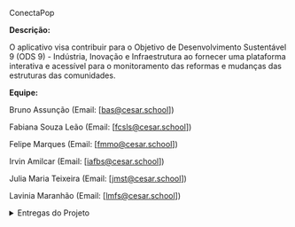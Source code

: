 ConectaPop

__Descrição:__

O aplicativo visa contribuir para o Objetivo de Desenvolvimento Sustentável 9 (ODS 9) - Indústria, Inovação e Infraestrutura ao fornecer uma plataforma interativa e acessível para o monitoramento das reformas e mudanças das estruturas das comunidades.

__Equipe:__

Bruno Assunção
(Email: [bas@cesar.school])

Fabiana Souza Leão
(Email: [fcsls@cesar.school])

Felipe Marques
(Email: [fmmo@cesar.school])

Irvin Amilcar
(Email: [iafbs@cesar.school])

Julia Maria Teixeira
(Email: [jmst@cesar.school])

Lavinia Maranhão
(Email: [lmfs@cesar.school])

<details>
  <summary>Entregas do Projeto</summary>
    <br>
  <details>
    <summary>Entrega 1</summary>
    <br>
    <p></p><strong>Histórias Bem Definidas:</strong> As histórias dos usuários, devidamente definidas e detalhadas, podem ser acessadas <a href="https://docs.google.com/document/d/1dVWGrCuVH_bPpP2ZX_JoNDxUlfM8ij-ivFmqM-KuvS0/edit?usp=sharing" target="_blank">neste documento</a>. Cada história é clara, concisa e foi elaborada para entregar um valor específico.</p>
    <br>
    <p><strong>Protótipos de LO-FI:</strong> Os protótipos de baixa fidelidade foram desenvolvidos para ilustrar as histórias dos usuários. Você pode visualizar os esboços e storyboards <a href="https://www.figma.com/design/Qab1UVomdm80XcZu2h5VZ9/Storyboards?node-id=5-404&t=3yAeGo8ZSWRk0G9n-1" target="_blank">neste link</a>.</p>
    <br>
    <p><strong>Screencast do protótipo:</strong> Confira a apresentação do protótipo no <a href="https://youtu.be/R81cI1H7oLc?si=B2GDpFqC0Zz2oEbK" target="_blank">screencast</a> abaixo. O vídeo inclui uma demonstração detalhada e uma explicação completa do protótipo.</p>
    <br>
    <p><strong>Quadro da Sprint 1 e Backlog feito no Jira:</strong> O quadro da Sprint 1 e o Backlog podem ser vistos <a href="https://lavisilva.atlassian.net/jira/software/projects/SCRUM/settings/access?cloudId=76a31727-a5d4-48b0-81f1-5ff4322bbb4b&showAssignee=on&showDaysInColumn=on&showDueDate=on&showEpics=on&showEstimate=on&showIssueKey=on&showIssueLinksStats=off&showIssueType=on&showLabels=on&showPriority=on&showStatuses=on&showVersions=on" target="_blank">neste link</a>  </p>
    <br>
    <p><strong>Print do quadro e do Backlog:</strong> </p>
    <br>
    <img width="917" alt="print sprint 1" src="https://github.com/user-attachments/assets/22832b63-0007-4f0f-9cbe-49235be508ac">
    <br>
    <img width="917" alt="Backlog" src="https://github.com/user-attachments/assets/44194b3d-ebf2-4cdb-83bd-887ce79562fc">
  </details>
  
<details>
    <summary>Entrega 2</summary>
    <br>
    <p><strong>Quadro da Sprint 1 e Backlog feito no Jira:</strong> O quadro da Sprint 1 e o Backlog podem ser vistos <a href="https://lavisilva.atlassian.net/jira/software/projects/SCRUM/boards/1" target="_blank">neste link</a>.</p>
<br>
<p><strong>Histórias Bem Definidas:</strong> As 3 histórias dos usuários, devidamente definidas e detalhadas, podem ser acessadas <a href="https://docs.google.com/document/d/104VlesfLHcNwfXemVUOjLS_83KCMA2n-KmCvf9VyMqU/edit?usp=sharing" target="_blank">neste documento</a>. Cada história é clara, concisa e elaborada para entregar um valor específico.</p>
<br>
<p><strong>Screencast do uso do sistema:</strong> Confira a apresentação do uso do sistema no <a href="https://youtu.be/DbOJlcSSWXI?si=TBRt4czJPdMJ17zw" target="_blank">screencast</a> abaixo. O vídeo inclui uma demonstração detalhada e uma explicação completa do protótipo.</p>
<br>
<p><strong>Acesso ao Sistema:</strong> Você pode acessar o sistema através do seguinte link: <a href="https://conectapop.azurewebsites.net/" target="_blank">https://conectapop.azurewebsites.net/</a></p>
<br>
<p><strong>Instruções de Acesso:</strong></p>
<ul>
    <li>Acesse o sistema através do link: <a href="https://conectapop.azurewebsites.net/" target="_blank">https://conectapop.azurewebsites.net/</a></li>
    <li>Na página inicial, você verá o menu de navegação no topo (navbar).</li>
    <li>Clique nas seções "Relatar ocorrências", "Atualizações para moradores" ou "Participar de enquetes ou sugestões" no navbar para acessar as funcionalidades implementadas.</li>
</ul>
<br>
<p><strong>Print do quadro e do Backlog:</strong></p>
<br>
<img width="917" alt="print sprint 1" src="https://github.com/user-attachments/assets/0cd2df26-7ab0-4c6f-a531-6eb45c2da9d4">
<br>
<img width="917" alt="Backlog" src="https://github.com/user-attachments/assets/d3b86280-e97d-4bb4-b24e-2dcaf067c472">

  </details>


  <details>
    <summary>Entrega 3</summary>
    <br>
    <p><strong> Em construção...🔧🔨 </strong></p>
  </details>
  
  <details>
    <summary>Entrega 4</summary>
    <br>
    <p><strong> Em construção...🔧🔨 </strong></p>
  </details>

</details>
